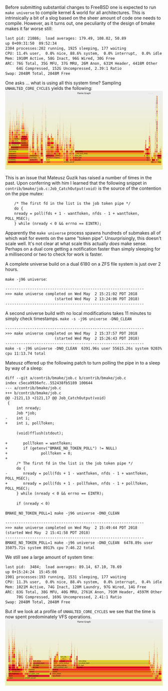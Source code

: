 Before submitting substantial changes to FreeBSD one is expected to run `make universe` to compile kernel & world
for all architectures. This is intrinsically a bit of a slog based on the sheer amount of code one needs to compile.
However, as it turns out, one peculiarity of the design of bmake makes it far worse still:

```
last pid: 21086;  load averages: 179.49, 108.02, 50.89                                     up 0+09:31:50  09:52:34
2304 processes:202 running, 1925 sleeping, 177 waiting
CPU: 11.4% user,  0.0% nice, 88.6% system,  0.0% interrupt,  0.0% idle
Mem: 1910M Active, 58G Inact, 96G Wired, 30G Free
ARC: 76G Total, 35G MFU, 37G MRU, 26M Anon, 631M Header, 4418M Other
     64G Compressed, 152G Uncompressed, 2.39:1 Ratio
Swap: 2048M Total, 2048M Free
```

One asks ... what is using all this system time? Sampling `UNHALTED_CORE_CYCLES` yields the following:
![](/media/svg/2018.05.01/uni.svg)

This is an issue that Mateusz Guzik has raised a number of times in the past. Upon conferring with him I
learned that the following snippet in `contrib/bmake/job.c:Job_CatchOutput(void)` is the source of the
contention on the pipe mutex:

```
    /* The first fd in the list is the job token pipe */
    do {
	nready = poll(fds + 1 - wantToken, nfds - 1 + wantToken, POLL_MSEC);
    } while (nready < 0 && errno == EINTR);
```

Apparently the `make universe` process spawns hundreds of submakes all of which wait for events on the same "token pipe".
Unsurprisingly, this doesn't scale well. It's not clear at what scale this actually _does_ make sense. Perhaps on a
dual core getting a notification faster than simply sleeping for a millisecond or two to check for work is faster.


A complete universe build on a dual 6180 on a ZFS file system is just over 2 hours.

`make -j96 universe`:

```
--------------------------------------------------------------
>>> make universe completed on Wed May  2 15:21:02 PDT 2018
                      (started Wed May  2 13:24:06 PDT 2018)
--------------------------------------------------------------
```

A second universe build with no local modifications takes 11 minutes to simply check timestamps.
`make -s -j96 universe -DNO_CLEAN`
```
--------------------------------------------------------------
>>> make universe completed on Wed May  2 15:37:57 PDT 2018
                      (started Wed May  2 15:26:43 PDT 2018)
--------------------------------------------------------------
make -s -j96 universe -DNO_CLEAN  6391.96s user 55615.26s system 9203% cpu 11:13.74 total
```

Mateusz offered up the following patch to turn polling the pipe in to a sleep by way of a sleep:

```
diff --git a/contrib/bmake/job.c b/contrib/bmake/job.c
index c5eca9936efc..552438fb5189 100644
--- a/contrib/bmake/job.c
+++ b/contrib/bmake/job.c
@@ -2121,13 +2121,17 @@ Job_CatchOutput(void)
 {
     int nready;
     Job *job;
-    int i;
+    int i, pollToken;
 
     (void)fflush(stdout);
 
+       pollToken = wantToken;
+       if (getenv("BMAKE_NO_TOKEN_POLL") != NULL)
+               pollToken = 0;
+
     /* The first fd in the list is the job token pipe */
     do {
-       nready = poll(fds + 1 - wantToken, nfds - 1 + wantToken, POLL_MSEC);
+       nready = poll(fds + 1 - pollToken, nfds - 1 + pollToken, POLL_MSEC);
     } while (nready < 0 && errno == EINTR);
 
     if (nready < 0)
```

`BMAKE_NO_TOKEN_POLL=1 make -j96 universe -DNO_CLEAN`
```
--------------------------------------------------------------
>>> make universe completed on Wed May  2 15:49:44 PDT 2018
(started Wed May  2 15:41:58 PDT 2018)
--------------------------------------------------------------
BMAKE_NO_TOKEN_POLL=1 make -j96 universe -DNO_CLEAN  6478.89s user 35075.71s system 8913% cpu 7:46.22 total
```
We still see a large amount of system time:
```
last pid:  3484;  load averages: 89.14, 67.10, 78.69                                       up 0+15:24:24  15:45:08
1901 processes:193 running, 1531 sleeping, 177 waiting
CPU: 11.3% user,  0.0% nice, 88.4% system,  0.0% interrupt,  0.4% idle
Mem: 1021M Active, 74G Inact, 120M Laundry, 97G Wired, 14G Free
ARC: 83G Total, 38G MFU, 40G MRU, 2761K Anon, 793M Header, 4597M Other
     70G Compressed, 169G Uncompressed, 2.41:1 Ratio
Swap: 2048M Total, 2048M Free
```

But if we look at a profile of `UNHALTED_CORE_CYCLES` we see that the time is now spent predominately VFS
operations.
![](/media/svg/2018.05.01/uni4.svg)
